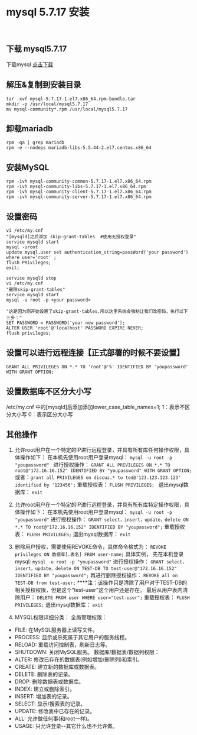 # mysql 5.7.17 安装
<br>

## 下载 mysql5.7.17
下载mysql
[点击下载](https://cdn.mysql.com//Downloads/MySQL-5.7/mysql-5.7.17-1.el7.x86_64.rpm-bundle.tar)

## 解压&复制到安装目录

```
tar -xvf mysql-5.7.17-1.el7.x86_64.rpm-bundle.tar
mkdir -p /usr/local/mysql5.7.17
mv mysql-community*.rpm /usr/local/mysql5.7.17
```

## 卸载mariadb

```
rpm -qa | grep mariadb
rpm -e --nodeps mariadb-libs-5.5.44-2.el7.centos.x86_64
```

## 安装MySQL

```
rpm -ivh mysql-community-common-5.7.17-1.el7.x86_64.rpm  
rpm -ivh mysql-community-libs-5.7.17-1.el7.x86_64.rpm  
rpm -ivh mysql-community-client-5.7.17-1.el7.x86_64.rpm  
rpm -ivh mysql-community-server-5.7.17-1.el7.x86_64.rpm
```

## 设置密码

```
vi /etc/my.cnf
"[mysqld]之后添加 skip-grant-tables  #使用无授权登录"
service mysqld start
mysql -uroot
update mysql.user set authentication_string=passWord('your password') where user='root' ;
flush PRivileges;
exit;

service mysqld stop
vi /etc/my.cnf
"删除skip-grant-tables"
service mysqld start
mysql -u root -p <your password>

"这是因为刚开始设置了skip-grant-tables,所以这里系统会强制让我们改密码，执行以下三步："
SET PASSWORD = PASSWORD('your new password');
ALTER USER 'root'@'localhost' PASSWORD EXPIRE NEVER;
flush privileges;
```

## 设置可以进行远程连接【正式部署的时候不要设置】

```
GRANT ALL PRIVILEGES ON *.* TO 'root'@'%' IDENTIFIED BY 'youpassword' WITH GRANT OPTION;
```

## 设置数据库不区分大小写

/etc/my.cnf 中的[mysqld]后添加添加lower_case_table_names=1;
1：表示不区分大小写  0：表示区分大小写

## 其他操作

1. 允许root用户在一个特定的IP进行远程登录，并具有所有库任何操作权限，具体操作如下：
在本机先使用root用户登录mysql： ```mysql -u root -p "youpassword" ```
进行授权操作： ```GRANT ALL PRIVILEGES ON *.* TO root@"172.16.16.152" IDENTIFIED BY "youpassword" WITH GRANT OPTION; ```
或者：```grant all PRIVILEGES on discuz.* to ted@'123.123.123.123' identified by '123456';```
重载授权表： ```FLUSH PRIVILEGES; ```
退出mysql数据库： ```exit```

2. 允许root用户在一个特定的IP进行远程登录，并具有所有库特定操作权限，具体操作如下：
在本机先使用root用户登录mysql： ```mysql -u root -p "youpassword"```
进行授权操作： ```GRANT select，insert，update，delete ON *.* TO root@"172.16.16.152" IDENTIFIED BY "youpassword";```
重载授权表： ```FLUSH PRIVILEGES;```
退出mysql数据库： ```exit```

3. 删除用户授权，需要使用REVOKE命令，具体命令格式为： ```REVOKE privileges ON 数据库[.表名] FROM user-name;``` 具体实例，
先在本机登录mysql: ```mysql -u root -p "youpassword"```
进行授权操作： ```GRANT select，insert，update，delete ON TEST-DB TO test-user@"172.16.16.152" IDENTIFIED BY "youpassword";```
再进行删除授权操作： ```REVOKE all on TEST-DB from test-user;```
****注：该操作只是清除了用户对于TEST-DB的相关授权权限，但是这个“test-user”这个用户还是存在。
最后从用户表内清除用户： ```DELETE FROM user WHERE user="test-user";```
重载授权表： ```FLUSH PRIVILEGES;```
退出mysql数据库： ```exit```

4. MYSQL权限详细分类： 全局管理权限：
  - FILE: 在MySQL服务器上读写文件。
  - PROCESS: 显示或杀死属于其它用户的服务线程。
  - RELOAD: 重载访问控制表，刷新日志等。
  - SHUTDOWN: 关闭MySQL服务。 数据库/数据表/数据列权限：
  - ALTER: 修改已存在的数据表(例如增加/删除列)和索引。
  - CREATE: 建立新的数据库或数据表。
  - DELETE: 删除表的记录。
  - DROP: 删除数据表或数据库。
  - INDEX: 建立或删除索引。
  - INSERT: 增加表的记录。
  - SELECT: 显示/搜索表的记录。
  - UPDATE: 修改表中已存在的记录。
  - ALL: 允许做任何事(和root一样)。
  - USAGE: 只允许登录--其它什么也不允许做。
